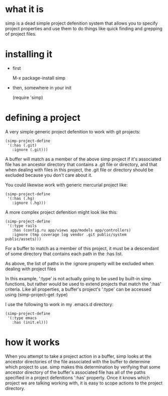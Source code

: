 # what it is

simp is a dead simple project defenition system that allows you to specify project properties and use them to do things like quick finding and grepping of project files.

# installing it

- first

    M-x package-install simp

- then, somewhere in your init

    (require 'simp)

# defining a project
A very simple generic project defenition to work with git projects:

    (simp-project-define
     '(:has (.git)
       :ignore (.git)))

A buffer will match as a member of the above simp project if it's associated
file has an ancestor directory that contains a .git file or directory, and that
when dealing with files in this project, the .git file or directory should be
excluded because you don't care about it.

You could likewise work with generic mercurial project like:

    (simp-project-define
     '(:has (.hg)
       :ignore (.hg)))

A more complex project defenition might look like this:

    (simp-project-define
     '(:type rails
       :has (config.ru app/views app/models app/controllers)
       :ignore (tmp coverage log vendor .git public/system public/assets)))

For a buffer to match as a member of this project, it must be a descendant of
some directory that contains each path in the :has list.

As above, the list of paths in the :ignore property will be excluded when
dealing with project files

In this example, ':type' is not actually going to be used by built-in simp
functions, but rather would be used to extend projects that match the ':has'
criteria.  Like all properties, a buffer's project's ':type' can be accessed
using (simp-project-get :type)

I use the following to work in my .emacs.d directory:

    (simp-project-define
     '(:type emacs
       :has (init.el)))

# how it works

When you attempt to take a project action in a buffer, simp looks at
the ancestor directories of the file associated with the buffer to
determine which project to use.  simp makes this determination by
verifying that some ancestor directory of the buffer's associated file
has all of the paths specified in a project defenitions ':has'
property.  Once it knows which project we are talking working with, it
is easy to scope actions to the project directory.
